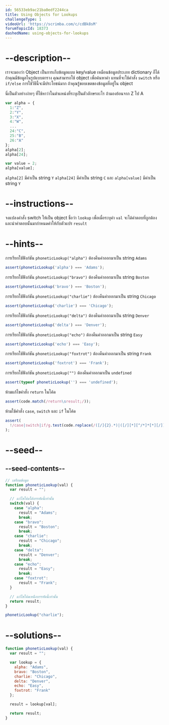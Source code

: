 ```yaml
---
id: 56533eb9ac21ba0edf2244ca
title: Using Objects for Lookups
challengeType: 1
videoUrl: 'https://scrimba.com/c/cdBk8sM'
forumTopicId: 18373
dashedName: using-objects-for-lookups
---
```


# --description--

เราจะมองว่า Object เป็นการเก็บข้อมูลแบบ key/value เหมือนข้อมูลประเภท dictionary ก็ได้ 
ถ้าคุณมีข้อมูลในรูปแบบตาราง คุณสามารถใช้ object เพื่อค้นหาค่า แทนที่จะใช้คำสั่ง `switch` หรือ `if/else` การใช้วิธีนี้จะมีประโยชน์มาก ถ้าคุณรู้ขอบเขตของข้อมูลที่อยู๋ใน object


นี่เป็นตัวอย่างง่ายๆ ที่ใช้หาว่าในตำแหน่งที่ระบุเป็นตัวอักษรอะไร ถ้ามองย้อนจาก Z ไป A

```js
var alpha = {
  1:"Z",
  2:"Y",
  3:"X",
  4:"W",
  ...
  24:"C",
  25:"B",
  26:"A"
};
alpha[2];
alpha[24];

var value = 2;
alpha[value];
```

`alpha[2]` มีค่าเป็น string `Y`
`alpha[24]` มีค่าเป็น string `C` และ 
`alpha[value]` มีค่าเป็น string `Y`

# --instructions--

จงแปลงคำสั่ง switch ให้เป็น object ชื่อว่า `lookup` เพื่อเมื่อระบุค่า `val` จะได้คำตอบที่ถูกต้อง และนำคำตอบนั้นมากำหนดค่าให้กับตัวแปร `result`

# --hints--

การเรียกใช้ฟังก์ชัน `phoneticLookup("alpha")` ต้องคืนค่าออกมาเป็น string `Adams`

```js
assert(phoneticLookup('alpha') === 'Adams');
```

การเรียกใช้ฟังก์ชัน `phoneticLookup("bravo")` ต้องคืนค่าออกมาเป็น string `Boston`

```js
assert(phoneticLookup('bravo') === 'Boston');
```

การเรียกใช้ฟังก์ชัน `phoneticLookup("charlie")` ต้องคืนค่าออกมาเป็น string `Chicago`

```js
assert(phoneticLookup('charlie') === 'Chicago');
```

การเรียกใช้ฟังก์ชัน `phoneticLookup("delta")` ต้องคืนค่าออกมาเป็น string `Denver`

```js
assert(phoneticLookup('delta') === 'Denver');
```

การเรียกใช้ฟังก์ชัน `phoneticLookup("echo")` ต้องคืนค่าออกมาเป็น string `Easy`

```js
assert(phoneticLookup('echo') === 'Easy');
```

การเรียกใช้ฟังก์ชัน `phoneticLookup("foxtrot")` ต้องคืนค่าออกมาเป็น string `Frank`

```js
assert(phoneticLookup('foxtrot') === 'Frank');
```

การเรียกใช้ฟังก์ชัน `phoneticLookup("")` ต้องคืนค่าออกมาเป็น `undefined`

```js
assert(typeof phoneticLookup('') === 'undefined');
```

ห้ามแก้ไขคำสั่ง `return` ในโค้ด

```js
assert(code.match(/return\sresult;/));
```

ห้ามใช้คำสั่ง `case`, `switch` และ `if` ในโค้ด

```js
assert(
  !/case|switch|if/g.test(code.replace(/([/]{2}.*)|([/][*][^/*]*[*][/])/g, ''))
);
```

# --seed--

## --seed-contents--

```js
// เตรียมข้อมูล
function phoneticLookup(val) {
  var result = "";

  // แก้ไขโค้ดใต้บรรทัดนี้เท่านั้น
  switch(val) {
    case "alpha":
      result = "Adams";
      break;
    case "bravo":
      result = "Boston";
      break;
    case "charlie":
      result = "Chicago";
      break;
    case "delta":
      result = "Denver";
      break;
    case "echo":
      result = "Easy";
      break;
    case "foxtrot":
      result = "Frank";
  }

  // แก้ไขโค้ดเหนือบรรทัดนี้เท่านั้น
  return result;
}

phoneticLookup("charlie");
```

# --solutions--

```js
function phoneticLookup(val) {
  var result = "";

  var lookup = {
    alpha: "Adams",
    bravo: "Boston",
    charlie: "Chicago",
    delta: "Denver",
    echo: "Easy",
    foxtrot: "Frank"
  };

  result = lookup[val];

  return result;
}
```
